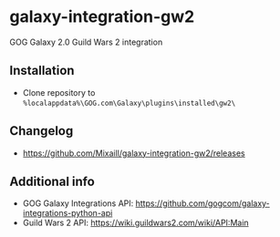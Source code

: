 # galaxy-integration-gw2
GOG Galaxy 2.0 Guild Wars 2 integration

## Installation

* Clone repository to `%localappdata%\GOG.com\Galaxy\plugins\installed\gw2\`

## Changelog

* https://github.com/Mixaill/galaxy-integration-gw2/releases

## Additional info

* GOG Galaxy Integrations API: https://github.com/gogcom/galaxy-integrations-python-api
* Guild Wars 2 API: https://wiki.guildwars2.com/wiki/API:Main

